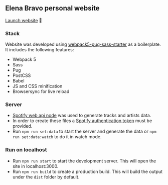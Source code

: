 ## Elena Bravo personal website

[Launch website](http://elenabravo.com/) 🚀

### Stack
Website was developed using [webpack5-pug-sass-starter](https://github.com/elenabravo/webpack5-pug-sass-starter) as a boilerplate.
It includes the following features:

- Webpack 5
- Sass
- Pug
- PostCSS
- Babel
- JS and CSS minification
- Browsersync for live reload


### Server

- [Spotify web api node](https://github.com/thelinmichael/spotify-web-api-node) was used to generate tracks and artists data.
- In order to create these files a [Spotify authentication token](https://developer.spotify.com/documentation/general/guides/authorization/) must be provided.
- Run `npm run set:data` to start the server and generate the data or `npm run set:data:watch` to do it in watch mode.


### Run on localhost

- Run `npm run start` to start the development server. This will open the site in localhost:3000.
- Run `npm run build` to create a production build. This will build the output under the `dist` folder by default.
